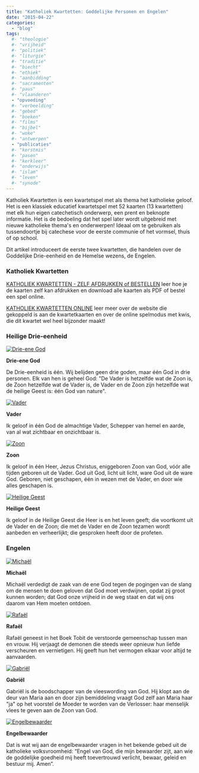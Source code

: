 ```yaml
---
title: "Katholiek Kwartetten: Goddelijke Personen en Engelen"
date: "2015-04-22"
categories: 
  - "blog"
tags:
  #- "theologie"
  #- "vrijheid"
  #- "politiek"
  #- "liturgie"
  #- "traditie"
  #- "biecht"
  #- "ethiek"
  #- "aanbidding"
  #- "sacramenten"
  #- "paus"
  #- "vlaanderen"
  - "opvoeding"
  #- "verbeelding"
  #- "gebed"
  #- "boeken"
  #- "films"
  #- "bijbel"
  #- "woke"
  #- "antwerpen"
  - "publicaties"
  #- "kerstmis"
  #- "pasen"
  #- "kerkleer"
  #- "onderwijs"
  #- "islam"
  #- "leven"
  #- "synode"
---
```


Katholiek Kwartetten is een kwartetspel met als thema het katholieke geloof. Het is een klassiek educatief kwartetspel met 52 kaarten (13 kwartetten) met elk hun eigen catechetisch onderwerp, een prent en beknopte informatie. Het is de bedoeling dat het spel later wordt uitgebreid met nieuwe katholieke thema's en onderwerpen! Ideaal om te gebruiken als tussendoortje bij catechese voor de eerste communie of het vormsel, thuis of op school.

Dit artikel introduceert de eerste twee kwartetten, die handelen over de Goddelijke Drie-eenheid en de Hemelse wezens, de Engelen.

### Katholiek Kwartetten

[KATHOLIEK KWARTETTEN - ZELF AFDRUKKEN of BESTELLEN](/katholiek-kwartetten/ "Katholiek Kwartetten") leer hoe je de kaarten zelf kan afdrukken en download alle kaarten als PDF of bestel een spel online.

[KATHOLIEK KWARTETTEN ONLINE](/blog/katholiek-kwartetten/ "Katholiek Kwartetten met online kwis") leer meer over de website die gekoppeld is aan de kwartetkaarten en over de online spelmodus met kwis, die dit kwartet wel heel bijzonder maakt!

### Heilige Drie-eenheid

[![Drie-ene God](images/kwartet16-pagina0011-191x300.png)](http://kwartet.gelovenleren.net/goddelijke-personen/drie-ene-god)

**Drie-ene God**

De Drie-eenheid is één. Wij belijden geen drie goden, maar één God in drie personen. Elk van hen is geheel God: "De Vader is hetzelfde wat de Zoon is, de Zoon hetzelfde wat de Vader is, de Vader en de Zoon zijn hetzelfde wat de heilige Geest is: één God van nature".

[![Vader](images/kwartet16-pagina0021-191x300.png)](http://kwartet.gelovenleren.net/goddelijke-personen/vader)

**Vader**

Ik geloof in één God de almachtige Vader, Schepper van hemel en aarde, van al wat zichtbaar en onzichtbaar is.

[![Zoon](images/kwartet16-pagina0031-191x300.png)](http://kwartet.gelovenleren.net/goddelijke-personen/zoon)

**Zoon**

Ik geloof in één Heer, Jezus Christus, eniggeboren Zoon van God, vóór alle tijden geboren uit de Vader. God uit God, licht uit licht, ware God uit de ware God. Geboren, niet geschapen, één in wezen met de Vader, en door wie alles geschapen is.

[![Heilige Geest](images/kwartet16-pagina0041-191x300.png)](http://kwartet.gelovenleren.net/goddelijke-personen/heilige-geest)

**Heilige Geest**

Ik geloof in de Heilige Geest die Heer is en het leven geeft; die voortkomt uit de Vader en de Zoon; die met de Vader en de Zoon tezamen wordt aanbeden en verheerlijkt; die gesproken heeft door de profeten.

### Engelen

[![Michaël](images/kwartet16-pagina005.png)](http://kwartet.gelovenleren.net/engelen/michael)

**Michaël**

Michaël verdedigt de zaak van de ene God tegen de pogingen van de slang om de mensen te doen geloven dat God moet verdwijnen, opdat zij groot kunnen worden; dat God onze vrijheid in de weg staat en dat wij ons daarom van Hem moeten ontdoen.

[![Rafaël](images/kwartet16-pagina006.png)](http://kwartet.gelovenleren.net/engelen/rafael)

**Rafaël**

Rafaël geneest in het Boek Tobit de verstoorde gemeenschap tussen man en vrouw. Hij verjaagt de demonen die steeds weer opnieuw hun liefde verscheuren en vernietigen. Hij geeft hun het vermogen elkaar voor altijd te aanvaarden.

[![Gabriël](images/kwartet16-pagina007.png)](http://kwartet.gelovenleren.net/engelen/gabriel)

**Gabriël**

Gabriël is de boodschapper van de vleeswording van God. Hij klopt aan de deur van Maria aan en door zijn bemiddeling vraagt God zelf aan Maria haar "ja" op het voorstel de Moeder te worden van de Verlosser: haar menselijk vlees te geven aan de Zoon van God.

[![Engelbewaarder](images/kwartet16-pagina008.png)](http://kwartet.gelovenleren.net/engelen/engelbewaarder)

**Engelbewaarder**

Dat is wat wij aan de engelbewaarder vragen in het bekende gebed uit de katholieke volksvroomheid: “Engel van God, die mijn bewaarder zijt, aan wie de goddelijke goedheid mij heeft toevertrouwd verlicht, bewaar, geleid en bestuur mij. Amen”.
